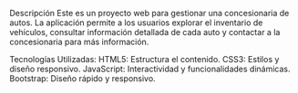 Descripción
Este es un proyecto web para gestionar una concesionaria de autos. La aplicación permite a los usuarios explorar el inventario de vehículos, consultar información detallada de cada auto y contactar a la concesionaria para más información. 

Tecnologías Utilizadas:
HTML5: Estructura el contenido.
CSS3: Estilos y diseño responsivo.
JavaScript: Interactividad y funcionalidades dinámicas.
Bootstrap: Diseño rápido y responsivo.
